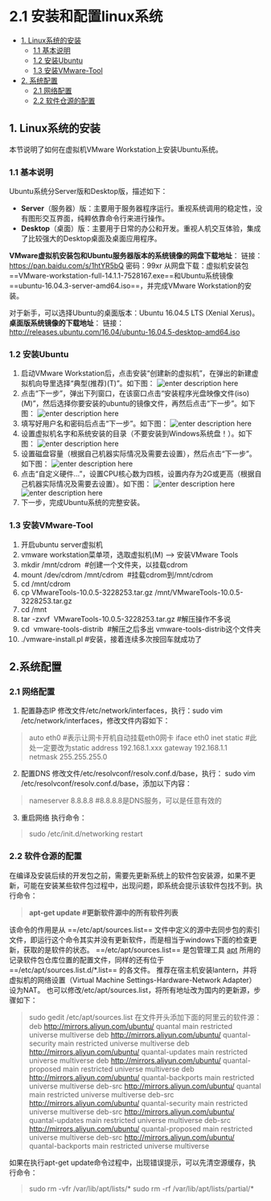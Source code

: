 # 2.1 安装和配置linux系统

 * [1. Linux系统的安装](#1)
	 * [1.1 基本说明](#11)
	 * [1.2 安装Ubuntu](#12)
	 *  [1.3 安装VMware-Tool](#13)
 * [2. 系统配置](#2)
	 * [2.1 网络配置](#21)
	 * [2.2 软件仓源的配置](#22)

<h2 id="1">1. Linux系统的安装</h2> 
本节说明了如何在虚拟机VMware Workstation上安装Ubuntu系统。

<h3 id="11">1.1 基本说明</h3> 
Ubuntu系统分Server版和Desktop版，描述如下：

 - **Server**（服务器）版：主要用于服务器程序运行。重视系统调用的稳定性，没有图形交互界面，纯粹依靠命令行来进行操作。
- **Desktop**（桌面）版：主要用于日常的办公和开发。重视人机交互体验，集成了比较强大的Desktop桌面及桌面应用程序。

**VMware虚拟机安装包和Ubuntu服务器版本的系统镜像的网盘下载地址**：
链接：https://pan.baidu.com/s/1htYR5bQ 密码：99xr
从网盘下载：虚拟机安装包==VMware-workstation-full-14.1.1-7528167.exe==和Ubuntu系统镜像==ubuntu-16.04.3-server-amd64.iso==，并完成VMware Workstation的安装。

对于新手，可以选择Ubuntu的桌面版本：Ubuntu 16.04.5 LTS (Xenial Xerus)。
**桌面版系统镜像的下载地址**：
链接：http://releases.ubuntu.com/16.04/ubuntu-16.04.5-desktop-amd64.iso

<h3 id="12">1.2 安装Ubuntu</h3> 

 1. 启动VMware Workstation后，点击安装“创建新的虚拟机”，在弹出的新建虚拟机向导里选择“典型(推荐)(T)”。如下图：
 ![enter description here](./images/1540111022720.png)
 2. 点击“下一步”，弹出下列窗口，在该窗口点击“安装程序光盘映像文件(iso)(M)”，然后选择你要安装的ubuntu的镜像文件，再然后点击“下一步”。如下图：
 ![enter description here](./images/1540111067104.png)
 3. 填写好用户名和密码后点击“下一步”。如下图：
 ![enter description here](./images/1540111087715.png)
 4. 设置虚拟机名字和系统安装的目录（不要安装到Windows系统盘！）。如下图：
 ![enter description here](./images/1540111109092.png)
 5. 设置磁盘容量（根据自己机器实际情况及需要去设置），然后点击“下一步”。如下图：
 ![enter description here](./images/1540111124873.png)
 6. 点击“自定义硬件…”，设置CPU核心数为四核，设置内存为2G或更高（根据自己机器实际情况及需要去设置）。如下图：
 ![enter description here](./images/1540111526505.png)
 ![enter description here](./images/1540111602949.png)
 7. 下一步，完成Ubuntu系统的完整安装。

<h3 id="13">1.3 安装VMware-Tool</h3>

  1. 开启ubuntu server虚拟机
  2. vmware workstation菜单项，选取虚拟机(M) --> 安装VMware Tools
  3. mkdir /mnt/cdrom  #创建一个文件夹，以挂载cdrom
  4. mount /dev/cdrom /mnt/cdrom  #挂载cdrom到/mnt/cdrom
  5. cd /mnt/cdrom
  6. cp VMwareTools-10.0.5-3228253.tar.gz /mnt/VMwareTools-10.0.5-3228253.tar.gz
  7. cd /mnt
  8. tar -zxvf  VMwareTools-10.0.5-3228253.tar.gz #解压操作不多说
  9. cd  vmware-tools-distrib  #解压之后多出 vmware-tools-distrib这个文件夹
  10. ./vmware-install.pl #安装，接着连续多次按回车就成功了

<h2 id="2">2.系统配置</h2> 
<h3 id="21">2.1 网络配置</h3> 
   
  1. 配置静态IP
修改文件/etc/network/interfaces，执行：sudo vim /etc/network/interfaces，修改文件内容如下：

> auto eth0  #表示让网卡开机自动挂载eth0网卡
iface eth0 inet static  #此处一定要改为static
address 192.168.1.xxx
gateway 192.168.1.1  
netmask 255.255.255.0

  2. 配置DNS
修改文件/etc/resolvconf/resolv.conf.d/base，执行： sudo vim /etc/resolvconf/resolv.conf.d/base，添加以下内容：

  > nameserver 8.8.8.8   #8.8.8.8是DNS服务，可以是任意有效的

   3. 重启网络
执行命令：
> sudo /etc/init.d/networking restart

<h3 id="22">2.2 软件仓源的配置</h3> 
在编译及安装后续的开发包之前，需要先更新系统上的软件包安装源，如果不更新，可能在安装某些软件包过程中，出现问题，即系统会提示该软件包找不到。执行命令：	

> **apt-get update	#更新软件源中的所有软件列表**

该命令的作用是从 ==/etc/apt/sources.list== 文件中定义的源中去同步包的索引文件，即运行这个命令其实并没有更新软件，而是相当于windows下面的检查更新，获取的是软件的状态。
==/etc/apt/sources.list== 是包管理工具 [apt](https://help.ubuntu.com/lts/serverguide/apt.html.en) 所用的记录软件包仓库位置的配置文件，同样的还有位于 ==/etc/apt/sources.list.d/\*.list== 的各文件。
推荐在宿主机安装lantern，并将虚拟机的网络设置（Virtual Machine Settings-Hardware-Network Adapter）设为NAT。
也可以修改/etc/apt/sources.list，将所有地址改为国内的更新源，步骤如下：
> sudo gedit /etc/apt/sources.list
> 在文件开头添加下面的阿里云的软件源：
> deb http://mirrors.aliyun.com/ubuntu/ quantal main restricted universe multiverse
deb http://mirrors.aliyun.com/ubuntu/ quantal-security main restricted universe multiverse
deb http://mirrors.aliyun.com/ubuntu/ quantal-updates main restricted universe multiverse
deb http://mirrors.aliyun.com/ubuntu/ quantal-proposed main restricted universe multiverse
deb http://mirrors.aliyun.com/ubuntu/ quantal-backports main restricted universe multiverse
deb-src http://mirrors.aliyun.com/ubuntu/ quantal main restricted universe multiverse
deb-src http://mirrors.aliyun.com/ubuntu/ quantal-security main restricted universe multiverse
deb-src http://mirrors.aliyun.com/ubuntu/ quantal-updates main restricted universe multiverse
deb-src http://mirrors.aliyun.com/ubuntu/ quantal-proposed main restricted universe multiverse
deb-src http://mirrors.aliyun.com/ubuntu/ quantal-backports main restricted universe multiverse

如果在执行apt-get update命令过程中，出现错误提示，可以先清空源缓存，执行命令：
> sudo rm -vfr /var/lib/apt/lists/*
> sudo rm -rf /var/lib/apt/lists/partial/*



